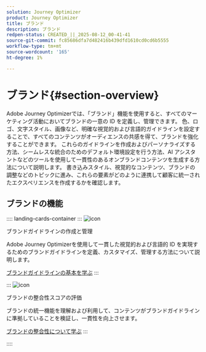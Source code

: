 ```yaml
---
solution: Journey Optimizer
product: Journey Optimizer
title: ブランド
description: ブランド
redpen-status: CREATED_||_2025-08-12_00-41-41
source-git-commit: fc85686dfa7d482416b439dfd1610cd0cd6b5555
workflow-type: tm+mt
source-wordcount: '165'
ht-degree: 1%

---
```



# ブランド{#section-overview}

Adobe Journey Optimizerでは、「ブランド」機能を使用すると、すべてのマーケティング活動においてブランドの一意の ID を定義し、管理できます。 色、ロゴ、文字スタイル、画像など、明確な視覚的および言語的ガイドラインを設定することで、すべてのコンテンツがオーディエンスの共感を得て、ブランドを強化することができます。 これらのガイドラインを作成およびパーソナライズする方法、シームレスな統合のためのデフォルト環境設定を行う方法、AI アシスタントなどのツールを使用して一貫性のあるオンブランドコンテンツを生成する方法について説明します。 書き込みスタイル、視覚的なコンテンツ、ブランドの調整などのトピックに進み、これらの要素がどのように連携して顧客に統一されたエクスペリエンスを作成するかを確認します。

## ブランドの機能

:::: landing-cards-container
:::
![icon](https://cdn.experienceleague.adobe.com/icons/circle-play.svg)

ブランドガイドラインの作成と管理

Adobe Journey Optimizerを使用して一貫した視覚的および言語的 ID を実現するためのブランドガイドラインを定義、カスタマイズ、管理する方法について説明します。

[ブランドガイドラインの基本を学ぶ](../using/content-management/brands.md)
:::

:::
![icon](https://cdn.experienceleague.adobe.com/icons/list-check.svg)

ブランドの整合性スコアの評価

ブランドの統一機能を理解および利用して、コンテンツがブランドガイドラインに準拠していることを検証し、一貫性を向上させます。

[ブランドの整合性について学ぶ](../using/content-management/brands-score.md)
:::

::::
